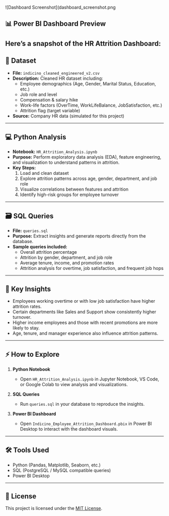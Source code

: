 ![Dashboard Screenshot](dashboard_screenshot.png


## 📊 Power BI Dashboard Preview
Here’s a snapshot of the HR Attrition Dashboard:
---

## 📝 Dataset

- **File:** `indicino_cleaned_engineered_v2.csv`  
- **Description:** Cleaned HR dataset including:
  - Employee demographics (Age, Gender, Marital Status, Education, etc.)
  - Job role and level
  - Compensation & salary hike
  - Work-life factors (OverTime, WorkLifeBalance, JobSatisfaction, etc.)
  - Attrition flag (target variable)
- **Source:** Company HR data (simulated for this project)

---

## 💻 Python Analysis

- **Notebook:** `HR_Attrition_Analysis.ipynb`  
- **Purpose:** Perform exploratory data analysis (EDA), feature engineering, and visualization to understand patterns in attrition.  
- **Key Steps:**
  1. Load and clean dataset  
  2. Explore attrition patterns across age, gender, department, and job role  
  3. Visualize correlations between features and attrition  
  4. Identify high-risk groups for employee turnover  

---

## 🗃 SQL Queries

- **File:** `queries.sql`  
- **Purpose:** Extract insights and generate reports directly from the database.  
- **Sample queries included:**
  - Overall attrition percentage  
  - Attrition by gender, department, and job role  
  - Average tenure, income, and promotion rates  
  - Attrition analysis for overtime, job satisfaction, and frequent job hops  

---

## 🔑 Key Insights

- Employees working overtime or with low job satisfaction have higher attrition rates.  
- Certain departments like Sales and Support show consistently higher turnover.  
- Higher income employees and those with recent promotions are more likely to stay.  
- Age, tenure, and manager experience also influence attrition patterns.  

---

## ⚡ How to Explore

1. **Python Notebook**  
   - Open `HR_Attrition_Analysis.ipynb` in Jupyter Notebook, VS Code, or Google Colab to view analysis and visualizations.  

2. **SQL Queries**  
   - Run `queries.sql` in your database to reproduce the insights.  

3. **Power BI Dashboard**  
   - Open `Indicino_Employee_Attrition_Dashboard.pbix` in Power BI Desktop to interact with the dashboard visuals.  

---

## 🛠 Tools Used

- Python (Pandas, Matplotlib, Seaborn, etc.)  
- SQL (PostgreSQL / MySQL compatible queries)  
- Power BI Desktop  

---

## 📜 License

This project is licensed under the [MIT License](LICENSE).



